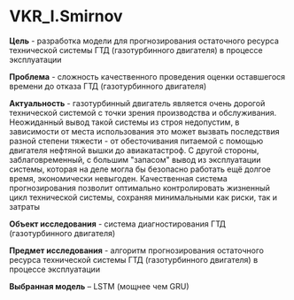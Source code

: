# VKR_I.Smirnov

**Цель** - разработка модели для прогнозирования остаточного ресурса технической системы ГТД (газотурбинного двигателя) в процессе эксплуатации

**Проблема** - сложность качественного проведения оценки оставшегося времени до отказа ГТД (газотурбинного двигателя)

**Актуальность** - газотурбинный двигатель является очень дорогой технической системой с точки зрения производства и обслуживания. Неожиданный вывод такой системы из строя недопустим, в зависимости от места использования это может вызвать последствия разной степени тяжести - от обесточивания питаемой с помощью двигателя нефтяной вышки до авиакатастроф. С другой стороны, заблаговременный, с большим "запасом" вывод из эксплуатации системы, которая на деле могла бы безопасно работать ещё долгое время, экономически невыгоден. Качественная система прогнозирования позволит оптимально контролировать жизненный цикл технической системы, сохраняя минимальными как риски, так и затраты

**Объект исследования** - система диагностирования ГТД (газотурбинного двигателя)

**Предмет исследования** - алгоритм прогнозирования остаточного ресурса технической системы ГТД (газотурбинного двигателя) в процессе эксплуатации

**Выбранная модель** – LSTM (мощнее чем GRU)
